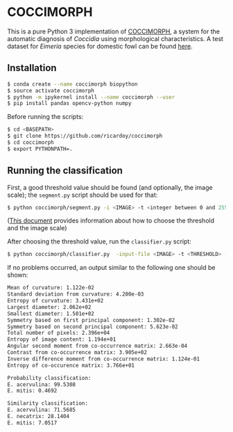 # COCCIMORPH

This is a pure Python 3 implementation of [COCCIMORPH](http://www.coccidia.icb.usp.br/coccimorph/), a system for the automatic diagnosis of *Coccidia* using morphological characteristics. A test dataset for *Eimeria* species for domestic fowl can be found [here](http://www.coccidia.icb.usp.br/uploadoocyst/coccimorph/tutorials/SevenSpeciesFowl.zip).

## Installation

```bash
$ conda create --name coccimorph biopython
$ source activate coccimorph
$ python -m ipykernel install --name coccimorph --user
$ pip install pandas opencv-python numpy
```

Before running the scripts:

```bash
$ cd <BASEPATH>
$ git clone https://github.com/ricardoy/coccimorph
$ cd coccimorph
$ export PYTHONPATH=.
```

## Running the classification

First, a good threshold value should be found (and optionally, the image scale); the `segment.py` script should be used for that:

```bash
$ python coccimorph/segment.py -i <IMAGE> -t <integer between 0 and 255> [-s <image scale in pixels/micrometer>] [-output-binary <FILENAME>] [-output-segmented <FILENAME>]
```

([This document](http://www.coccidia.icb.usp.br/uploadoocyst/coccimorph/tutorials/Tutorial-1-On-Line-Diagnosis.pdf) provides information about how to choose the threshold and the image scale)

After choosing the threshold value, run the `classifier.py` script:

```bash
$ python coccimorph/classifier.py  -input-file <IMAGE> -t <THRESHOLD> [-s <SCALE>]
```

If no problems occurred, an output similar to the following one should be shown:

```bash
Mean of curvature: 1.122e-02
Standard deviation from curvature: 4.200e-03
Entropy of curvature: 3.431e+02
Largest diameter: 2.062e+02
Smallest diameter: 1.501e+02
Symmetry based on first principal component: 1.302e-02
Symmetry based on second principal component: 5.623e-02
Total number of pixels: 2.396e+04
Entropy of image content: 1.194e+01
Angular second moment from co-occurrence matrix: 2.663e-04
Contrast from co-occurrence matrix: 3.905e+02
Inverse difference moment from co-occurrence matrix: 1.124e-01
Entropy of co-occurence matrix: 3.766e+01

Probability classification:
E. acervulina: 99.5308
E. mitis: 0.4692

Similarity classification:
E. acervulina: 71.5685
E. necatrix: 28.1404
E. mitis: 7.0517

```